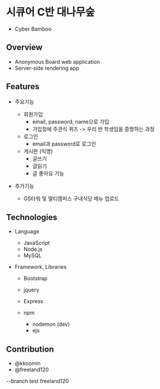 # 시큐어 C반 대나무숲

- Cyber Bamboo

## Overview

- Anonymous Board web application
- Server-side rendering app

## Features

- 주요기능

  - 회원가입
    - email, password, name으로 가입
    - 가입창에 주관식 퀴즈 -> 우리 반 학생임을 증명하는 과정
  - 로그인
    - email과 password로 로그인
  - 게시판 (익명)
    - 글쓰기
    - 글읽기
    - 글 좋아요 기능

- 추가기능
  - GS타워 및 멀티캠퍼스 구내식당 메뉴 업로드

## Technologies

- Language

  - JavaScript
  - Node.js
  - MySQL

- Framework, Libraries

  - Bootstrap
  - jquery
  - Express
  - npm

    - nodemon (dev)
    - ejs

## Contribution

- @kkoomin
- @freeland120

--branch test freeland120
